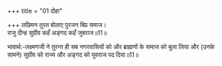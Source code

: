 +++
title = "01 दोहा"

+++
लछिमन तुरत बोलाए पुरजन बिप्र समाज।  
राजु दीन्ह सुग्रीव कहँ अङ्गद कहँ जुबराज॥11॥  

भावार्थ:-लक्ष्मणजी ने तुरन्त ही सब नगरवासियों को और ब्राह्मणों के समाज को बुला लिया और (उनके सामने) सुग्रीव को राज्य और अङ्गद को युवराज पद दिया॥11॥  



